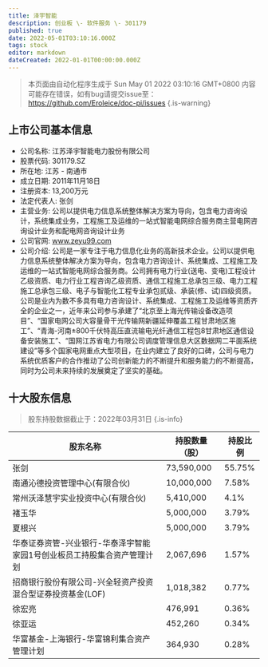 ```yaml
---
title: 泽宇智能
description: 创业板 \- 软件服务 \- 301179
published: true
date: 2022-05-01T03:10:16.000Z
tags: stock
editor: markdown
dateCreated: 2022-01-01T00:00:00.000Z
---
```


> 本页面由自动化程序生成于 Sun May 01 2022 03:10:16 GMT+0800
> 内容可能存在错误，如有bug请提交issue至：https://github.com/Eroleice/doc-pi/issues
{.is-warning}

## 上市公司基本信息
- 公司名称: 江苏泽宇智能电力股份有限公司
- 股票代码: 301179.SZ
- 所在地: 江苏 - 南通市
- 成立日期: 2011年11月18日
- 注册资本: 13,200万元
- 法定代表人: 张剑
- 主营业务: 公司以提供电力信息系统整体解决方案为导向，包含电力咨询设计，系统集成业务，工程施工及运维的一站式智能电网综合服务商主营电网咨询设计业务和配电网咨询设计业务
- 公司官网: www.zeyu99.com
- 公司介绍: 公司是一家专注于电力信息化业务的高新技术企业。公司以提供电力信息系统整体解决方案为导向，包含电力咨询设计、系统集成、工程施工及运维的一站式智能电网综合服务商。公司拥有电力行业(送电、变电)工程设计乙级资质、电力行业工程咨询乙级资质、通信工程施工总承包三级、电力工程施工总承包三级、电子与智能化工程专业承包贰级、承装(修、试)四级资质。公司是业内为数不多具有电力咨询设计、系统集成、工程施工及运维等资质齐全的企业之一，近年来公司参与承建了“北京至上海光传输设备改造项目”、“国家电网公司大容量骨干光传输网新疆延伸覆盖工程甘肃地区施工”、“青海-河南±800千伏特高压直流输电光纤通信工程包8甘肃地区通信设备安装施工”、“国网江苏省电力有限公司调度管理信息大区数据网二平面系统建设”等多个国家电网重点大型项目，在业内建立了良好的口碑，公司与电力系统优质客户的合作推动了公司创新能力的不断提升和服务能力的不断提高，同时为公司未来持续的发展奠定了坚实的基础。


## 十大股东信息
> 股东持股数据截止于：2022年03月31日
{.is-info}

| 股东名称 | 持股数量（股） | 持股比例 |
| --- | --- | --- |
| 张剑 | 73,590,000 | 55.75% |
| 南通沁德投资管理中心(有限合伙) | 10,000,000 | 7.58% |
| 常州沃泽慧宇实业投资中心(有限合伙) | 5,410,000 | 4.1% |
| 褚玉华 | 5,000,000 | 3.79% |
| 夏根兴 | 5,000,000 | 3.79% |
| 华泰证券资管-兴业银行-华泰泽宇智能家园1号创业板员工持股集合资产管理计划 | 2,067,696 | 1.57% |
| 招商银行股份有限公司-兴全轻资产投资混合型证券投资基金(LOF) | 1,018,382 | 0.77% |
| 徐宏亮 | 476,991 | 0.36% |
| 徐亚运 | 452,260 | 0.34% |
| 华富基金-上海银行-华富锦利集合资产管理计划 | 364,930 | 0.28% |




